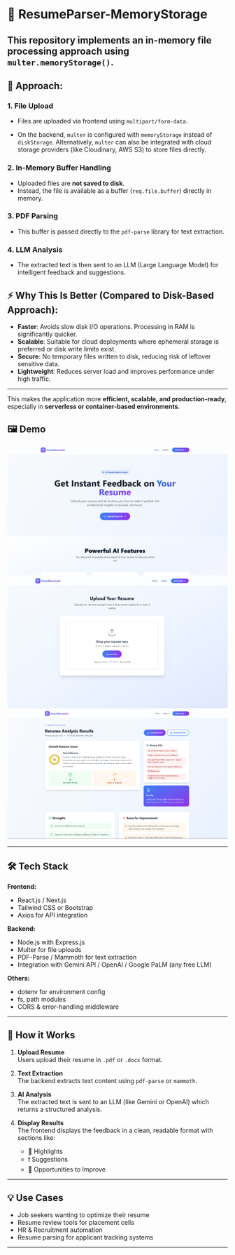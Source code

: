 # 📄 ResumeParser-MemoryStorage

## This repository implements an **in-memory file processing approach** using `multer.memoryStorage()`.

## 🔧 Approach:

### 1. File Upload

- Files are uploaded via frontend using `multipart/form-data`.

- On the backend, `multer` is configured with `memoryStorage` instead of `diskStorage`. Alternatively, `multer` can also be integrated with cloud storage providers (like Cloudinary, AWS S3) to store files directly.

### 2. In-Memory Buffer Handling

- Uploaded files are **not saved to disk**.
- Instead, the file is available as a buffer (`req.file.buffer`) directly in memory.

### 3. PDF Parsing

- This buffer is passed directly to the `pdf-parse` library for text extraction.

### 4. LLM Analysis

- The extracted text is then sent to an LLM (Large Language Model) for intelligent feedback and suggestions.

## ⚡ Why This Is Better (Compared to Disk-Based Approach):

- **Faster**: Avoids slow disk I/O operations. Processing in RAM is significantly quicker.
- **Scalable**: Suitable for cloud deployments where ephemeral storage is preferred or disk write limits exist.
- **Secure**: No temporary files written to disk, reducing risk of leftover sensitive data.
- **Lightweight**: Reduces server load and improves performance under high traffic.

---

This makes the application more **efficient, scalable, and production-ready**, especially in **serverless or container-based environments**.

## 🖼️ Demo

![Demo GIF or Screenshot here](captures/cap-1.png)
![Demo GIF or Screenshot here](captures/cap-2.png)
![Demo GIF or Screenshot here](captures/cap-3.png)

---

## 🛠️ Tech Stack

**Frontend:**

- React.js / Next.js
- Tailwind CSS or Bootstrap
- Axios for API integration

**Backend:**

- Node.js with Express.js
- Multer for file uploads
- PDF-Parse / Mammoth for text extraction
- Integration with Gemini API / OpenAI / Google PaLM (any free LLM)

**Others:**

- dotenv for environment config
- fs, path modules
- CORS & error-handling middleware

---

## 🧠 How it Works

1. **Upload Resume**  
   Users upload their resume in `.pdf` or `.docx` format.

2. **Text Extraction**  
   The backend extracts text content using `pdf-parse` or `mammoth`.

3. **AI Analysis**  
   The extracted text is sent to an LLM (like Gemini or OpenAI) which returns a structured analysis.

4. **Display Results**  
   The frontend displays the feedback in a clean, readable format with sections like:
   - 📌 Highlights
   - ❗ Suggestions
   - 🚀 Opportunities to Improve

---

## 💡 Use Cases

- Job seekers wanting to optimize their resume
- Resume review tools for placement cells
- HR & Recruitment automation
- Resume parsing for applicant tracking systems

---
